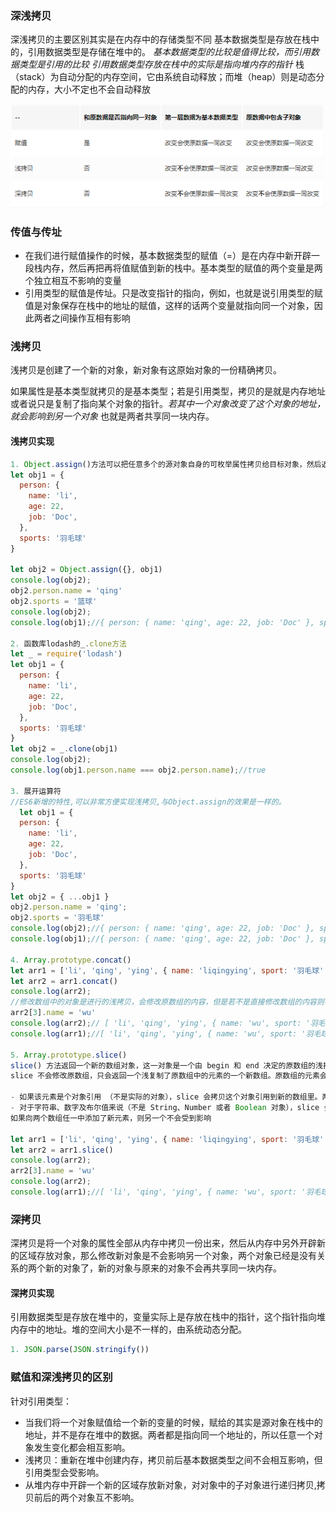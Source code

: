 ### 深浅拷贝
深浅拷贝的主要区别其实是在内存中的存储类型不同
基本数据类型是存放在栈中的，引用数据类型是存储在堆中的。
*基本数据类型的比较是值得比较，而引用数据类型是引用的比较*
*引用数据类型存放在栈中的实际是指向堆内存的指针*
栈（stack）为自动分配的内存空间，它由系统自动释放；而堆（heap）则是动态分配的内存，大小不定也不会自动释放

![](./深浅拷贝.png) 

### 传值与传址
- 在我们进行赋值操作的时候，基本数据类型的赋值（=）是在内存中新开辟一段栈内存，然后再把再将值赋值到新的栈中。基本类型的赋值的两个变量是两个独立相互不影响的变量
- 引用类型的赋值是传址。只是改变指针的指向，例如，也就是说引用类型的赋值是对象保存在栈中的地址的赋值，这样的话两个变量就指向同一个对象，因此两者之间操作互相有影响

### 浅拷贝

浅拷贝是创建了一个新的对象，新对象有这原始对象的一份精确拷贝。

如果属性是基本类型就拷贝的是基本类型；若是引用类型，拷贝的是就是内存地址或者说只是复制了指向某个对象的指针。*若其中一个对象改变了这个对象的地址，就会影响到另一个对象* 也就是两者共享同一块内存。
#### 浅拷贝实现
```js
1. Object.assign()方法可以把任意多个的源对象自身的可枚举属性拷贝给目标对象，然后返回目标对象
let obj1 = {
  person: {
    name: 'li',
    age: 22,
    job: 'Doc',
  },
  sports: '羽毛球'
}

let obj2 = Object.assign({}, obj1)
console.log(obj2);
obj2.person.name = 'qing'
obj2.sports = '篮球'
console.log(obj2);
console.log(obj1);//{ person: { name: 'qing', age: 22, job: 'Doc' }, sports: '羽毛球' }会修改源对象

2. 函数库lodash的_.clone方法
let _ = require('lodash')
let obj1 = {
  person: {
    name: 'li',
    age: 22,
    job: 'Doc',
  },
  sports: '羽毛球'
}
let obj2 = _.clone(obj1)
console.log(obj2);
console.log(obj1.person.name === obj2.person.name);//true

3. 展开运算符
//ES6新增的特性,可以非常方便实现浅拷贝,与Object.assign的效果是一样的。
  let obj1 = {
  person: {
    name: 'li',
    age: 22,
    job: 'Doc',
  },
  sports: '羽毛球'
}
let obj2 = { ...obj1 }
obj2.person.name = 'qing';
obj2.sports = '羽毛球'
console.log(obj2);//{ person: { name: 'qing', age: 22, job: 'Doc' }, sports: '羽毛球' }
console.log(obj1);//{ person: { name: 'qing', age: 22, job: 'Doc' }, sports: '羽毛球' }

4. Array.prototype.concat()
let arr1 = ['li', 'qing', 'ying', { name: 'liqingying', sport: '羽毛球' }]
let arr2 = arr1.concat()
console.log(arr2);
//修改数组中的对象是进行的浅拷贝，会修改原数组的内容，但是若不是直接修改数组的内容则不会修改原数组
arr2[3].name = 'wu'
console.log(arr2);// [ 'li', 'qing', 'ying', { name: 'wu', sport: '羽毛球' } ]
console.log(arr1);//[ 'li', 'qing', 'ying', { name: 'wu', sport: '羽毛球' } ]

5. Array.prototype.slice()
slice() 方法返回一个新的数组对象，这一对象是一个由 begin 和 end 决定的原数组的浅拷贝（包括 begin，不包括end）。原始数组不会被改变
slice 不会修改原数组，只会返回一个浅复制了原数组中的元素的一个新数组。原数组的元素会按照下述规则拷贝：

- 如果该元素是个对象引用 （不是实际的对象），slice 会拷贝这个对象引用到新的数组里。两个对象引用都引用了同一个对象。如果被引用的对象发生改变，则新的和原来的数组中的这个元素也会发生改变。
- 对于字符串、数字及布尔值来说（不是 String、Number 或者 Boolean 对象），slice 会拷贝这些值到新的数组里。在别的数组里修改这些字符串或数字或是布尔值，将不会影响另一个数组。
如果向两个数组任一中添加了新元素，则另一个不会受到影响

let arr1 = ['li', 'qing', 'ying', { name: 'liqingying', sport: '羽毛球' }]
let arr2 = arr1.slice()
console.log(arr2);
arr2[3].name = 'wu'
console.log(arr2);
console.log(arr1);//[ 'li', 'qing', 'ying', { name: 'wu', sport: '羽毛球' } ]
```

### 深拷贝

深拷贝是将一个对象的属性全部从内存中拷贝一份出来，然后从内存中另外开辟新的区域存放对象，那么修改新对象是不会影响另一个对象，两个对象已经是没有关系的两个新的对象了，新的对象与原来的对象不会再共享同一块内存。

#### 深拷贝实现

引用数据类型是存放在堆中的，变量实际上是存放在栈中的指针，这个指针指向堆内存中的地址。堆的空间大小是不一样的，由系统动态分配。
```js
1. JSON.parse(JSON.stringify())

```


### 赋值和深浅拷贝的区别

针对引用类型：

- 当我们将一个对象赋值给一个新的变量的时候，赋给的其实是源对象在栈中的地址，并不是存在堆中的数据。两者都是指向同一个地址的，所以任意一个对象发生变化都会相互影响。
- 浅拷贝：重新在堆中创建内存，拷贝前后基本数据类型之间不会相互影响，但引用类型会受影响。
- 从堆内存中开辟一个新的区域存放新对象，对对象中的子对象进行递归拷贝,拷贝前后的两个对象互不影响。























